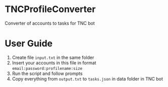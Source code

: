 # TNCProfileConverter
Converter of accounts to tasks for TNC bot

# User Guide
1. Create file `input.txt` in the same folder
2. Insert your accounts in this file in format `email:password:profilename:size`
3. Run the script and follow prompts
4. Copy everything from `output.txt` to `tasks.json` in data folder in TNC bot
